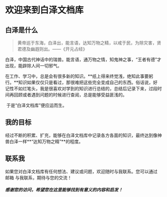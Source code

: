 # 欢迎来到白泽文档库<a id="homepage"></a>

## 白泽是什么

> 黄帝巡于东海，白泽出，能言语，达知万物之精，以戒于民，为除灾害，贤君德及幽遐则出。——《开元占经》

​	白泽，中国古代神话中的瑞兽。能言语，通万物之情，知鬼神之事，“王者有德”才出现，能辟除人间一切邪气。

​	在工作、学习中，总是会有很多新的知识。**纸上得来终觉浅，绝知此事要躬行。**知识如果仅仅只是看过，那很难把这些完全变成自己的东西。俗话说，好记性不如烂笔头，我是很喜欢对学到的知识进行总结的，总结后记录下来，过段时间再回顾或者遇到问题的时候进行查阅，总是能够受益匪浅的。

​	于是“白泽文档库”便应运而生。



## 我的目标

​	经过不断的积累、扩充，能够在白泽文档库中记录各方各面的知识，最终达到像神兽白泽一样**“达知万物之精”**的程度。

## 联系我

​	如果您对白泽文档库有任何想法、建议或问题，欢迎随时与我联系。您可以通过 <a onclick="alert('请发送邮件至：version_huang@qq.com')" style="cursor:pointer;">邮箱</a> 与我联系，期待与您的交流！

##### 感谢您的访问，希望您在这里能够找到有意义的内容和启发！
